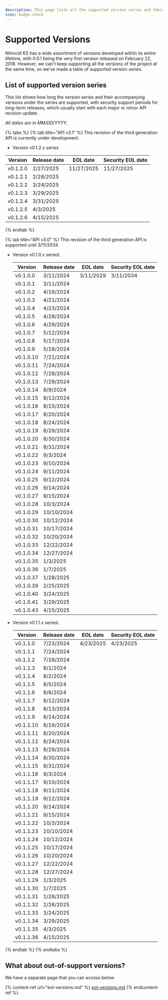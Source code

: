 ```yaml
---
description: This page lists all the supported version series and their history.
icon: badge-check
---
```


# Supported Versions

Nitrocid KS has a wide assortment of versions developed within its entire lifetime, with 0.0.1 being the very first version released on February 22, 2018. However, we can't keep supporting all the versions of the project at the same time, so we've made a table of supported version series.

## List of supported version series

This list shows how long the version series and their accompanying versions under the series are supported, with security support periods for long-term releases, which usually start with each major or minor API revision update.

_All dates are in MM/DD/YYYY._

{% tabs %}
{% tab title="API v3.1" %}
This revision of the third generation API is currently under development.

* Version v0.1.2.x series

| Version  | Release date | EOL date   | Security EOL date |
| -------- | ------------ | ---------- | ----------------- |
| v0.1.2.0 | 2/27/2025    | 11/27/2025 | 11/27/2025        |
| v0.1.2.1 | 2/28/2025    |            |                   |
| v0.1.2.2 | 3/24/2025    |            |                   |
| v0.1.2.3 | 3/29/2025    |            |                   |
| v0.1.2.4 | 3/31/2025    |            |                   |
| v0.1.2.5 | 4/3/2025     |            |                   |
| v0.1.2.6 | 4/15/2025    |            |                   |
{% endtab %}

{% tab title="API v3.0" %}
This revision of the third generation API is supported until 3/11/2034.

*   Version v0.1.0.x series\


    | Version   | Release date | EOL date  | Security EOL date |
    | --------- | ------------ | --------- | ----------------- |
    | v0.1.0.0  | 3/11/2024    | 3/11/2029 | 3/11/2034         |
    | v0.1.0.1  | 3/11/2024    |           |                   |
    | v0.1.0.2  | 4/16/2024    |           |                   |
    | v0.1.0.3  | 4/21/2024    |           |                   |
    | v0.1.0.4  | 4/23/2024    |           |                   |
    | v0.1.0.5  | 4/28/2024    |           |                   |
    | v0.1.0.6  | 4/29/2024    |           |                   |
    | v0.1.0.7  | 5/12/2024    |           |                   |
    | v0.1.0.8  | 5/17/2024    |           |                   |
    | v0.1.0.9  | 5/18/2024    |           |                   |
    | v0.1.0.10 | 7/21/2024    |           |                   |
    | v0.1.0.11 | 7/24/2024    |           |                   |
    | v0.1.0.12 | 7/28/2024    |           |                   |
    | v0.1.0.13 | 7/29/2024    |           |                   |
    | v0.1.0.14 | 8/9/2024     |           |                   |
    | v0.1.0.15 | 8/12/2024    |           |                   |
    | v0.1.0.16 | 8/15/2024    |           |                   |
    | v0.1.0.17 | 8/20/2024    |           |                   |
    | v0.1.0.18 | 8/24/2024    |           |                   |
    | v0.1.0.19 | 8/29/2024    |           |                   |
    | v0.1.0.20 | 8/30/2024    |           |                   |
    | v0.1.0.21 | 8/31/2024    |           |                   |
    | v0.1.0.22 | 9/3/2024     |           |                   |
    | v0.1.0.23 | 9/10/2024    |           |                   |
    | v0.1.0.24 | 9/11/2024    |           |                   |
    | v0.1.0.25 | 9/12/2024    |           |                   |
    | v0.1.0.26 | 9/14/2024    |           |                   |
    | v0.1.0.27 | 9/15/2024    |           |                   |
    | v0.1.0.28 | 10/3/2024    |           |                   |
    | v0.1.0.29 | 10/10/2024   |           |                   |
    | v0.1.0.30 | 10/12/2024   |           |                   |
    | v0.1.0.31 | 10/17/2024   |           |                   |
    | v0.1.0.32 | 10/20/2024   |           |                   |
    | v0.1.0.33 | 12/22/2024   |           |                   |
    | v0.1.0.34 | 12/27/2024   |           |                   |
    | v0.1.0.35 | 1/3/2025     |           |                   |
    | v0.1.0.36 | 1/7/2025     |           |                   |
    | v0.1.0.37 | 1/28/2025    |           |                   |
    | v0.1.0.39 | 2/25/2025    |           |                   |
    | v0.1.0.40 | 3/24/2025    |           |                   |
    | v0.1.0.41 | 3/29/2025    |           |                   |
    | v0.1.0.43 | 4/15/2025    |           |                   |
*   Version v0.1.1.x series\


    | Version   | Release date | EOL date  | Security EOL date |
    | --------- | ------------ | --------- | ----------------- |
    | v0.1.1.0  | 7/23/2024    | 4/23/2025 | 4/23/2025         |
    | v0.1.1.1  | 7/24/2024    |           |                   |
    | v0.1.1.2  | 7/28/2024    |           |                   |
    | v0.1.1.3  | 8/1/2024     |           |                   |
    | v0.1.1.4  | 8/2/2024     |           |                   |
    | v0.1.1.5  | 8/5/2024     |           |                   |
    | v0.1.1.6  | 8/8/2024     |           |                   |
    | v0.1.1.7  | 8/12/2024    |           |                   |
    | v0.1.1.8  | 8/13/2024    |           |                   |
    | v0.1.1.9  | 8/14/2024    |           |                   |
    | v0.1.1.10 | 8/19/2024    |           |                   |
    | v0.1.1.11 | 8/20/2024    |           |                   |
    | v0.1.1.12 | 8/24/2024    |           |                   |
    | v0.1.1.13 | 8/29/2024    |           |                   |
    | v0.1.1.14 | 8/30/2024    |           |                   |
    | v0.1.1.15 | 8/31/2024    |           |                   |
    | v0.1.1.16 | 9/3/2024     |           |                   |
    | v0.1.1.17 | 9/10/2024    |           |                   |
    | v0.1.1.18 | 9/11/2024    |           |                   |
    | v0.1.1.19 | 9/12/2024    |           |                   |
    | v0.1.1.20 | 9/14/2024    |           |                   |
    | v0.1.1.21 | 9/15/2024    |           |                   |
    | v0.1.1.22 | 10/3/2024    |           |                   |
    | v0.1.1.23 | 10/10/2024   |           |                   |
    | v0.1.1.24 | 10/12/2024   |           |                   |
    | v0.1.1.25 | 10/17/2024   |           |                   |
    | v0.1.1.26 | 10/20/2024   |           |                   |
    | v0.1.1.27 | 12/22/2024   |           |                   |
    | v0.1.1.28 | 12/27/2024   |           |                   |
    | v0.1.1.29 | 1/3/2025     |           |                   |
    | v0.1.1.30 | 1/7/2025     |           |                   |
    | v0.1.1.31 | 1/28/2025    |           |                   |
    | v0.1.1.32 | 2/26/2025    |           |                   |
    | v0.1.1.33 | 3/24/2025    |           |                   |
    | v0.1.1.34 | 3/29/2025    |           |                   |
    | v0.1.1.35 | 4/3/2025     |           |                   |
    | v0.1.1.36 | 4/15/2025    |           |                   |
{% endtab %}
{% endtabs %}

## What about out-of-support versions?

We have a separate page that you can access below:

{% content-ref url="eol-versions.md" %}
[eol-versions.md](eol-versions.md)
{% endcontent-ref %}
